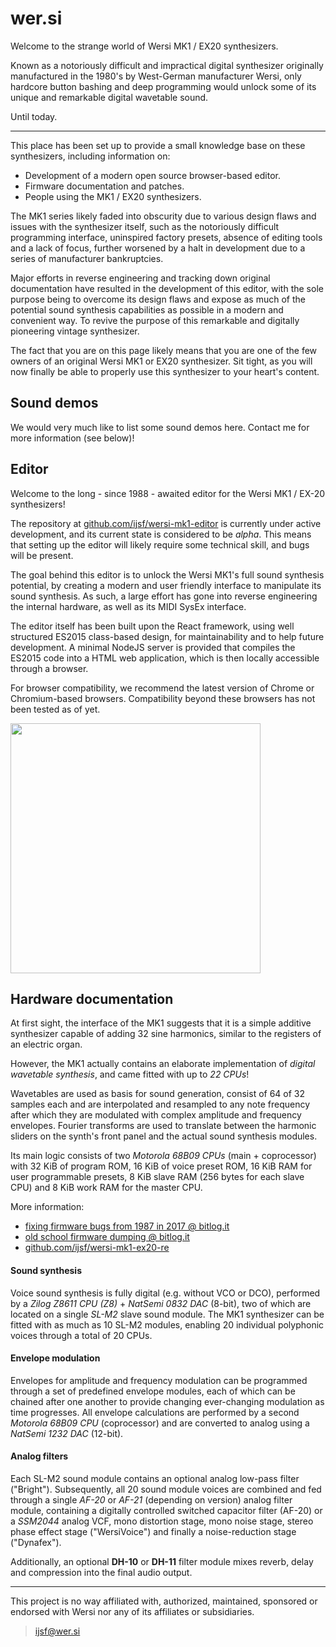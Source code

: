 # wer.si

Welcome to the strange world of Wersi MK1 / EX20 synthesizers.

Known as a notoriously difficult and impractical digital synthesizer originally manufactured in the 1980's by West-German manufacturer Wersi, only hardcore button bashing and deep programming would unlock some of its unique and remarkable digital wavetable sound.

Until today.

___

This place has been set up to provide a small knowledge base on these synthesizers, including information on:

* Development of a modern open source browser-based editor.
* Firmware documentation and patches.
* People using the MK1 / EX20 synthesizers.

The MK1 series likely faded into obscurity due to various design flaws and issues with the synthesizer itself, such as the notoriously difficult programming interface, uninspired factory presets, absence of editing tools and a lack of focus, further worsened by a halt in development due to a series of manufacturer bankruptcies.

Major efforts in reverse engineering and tracking down original documentation have resulted in the development of this editor, with the sole purpose being to overcome its design flaws and expose as much of the potential sound synthesis capabilities as possible in a modern and convenient way. To revive the purpose of this remarkable and digitally pioneering vintage synthesizer.

The fact that you are on this page likely means that you are one of the few owners of an original Wersi MK1 or EX20 synthesizer. Sit tight, as you will now finally be able to properly use this synthesizer to your heart's content.

## Sound demos

We would very much like to list some sound demos here. Contact me for more information (see below)!

## Editor

Welcome to the long - since 1988 - awaited editor for the Wersi MK1 / EX-20 synthesizers!

The repository at [github.com/ijsf/wersi-mk1-editor](https://github.com/ijsf/wersi-mk1-editor) is currently under active development, and its current state is considered to be *alpha*. This means that setting up the editor will likely require some technical skill, and bugs will be present.

The goal behind this editor is to unlock the Wersi MK1's full sound synthesis potential, by creating a modern and user friendly interface to manipulate its sound synthesis. As such, a large effort has gone into reverse engineering the internal hardware, as well as its MIDI SysEx interface.

The editor itself has been built upon the React framework, using well structured ES2015 class-based design, for maintainability and to help future development. A minimal NodeJS server is provided that compiles the ES2015 code into a HTML web application, which is then locally accessible through a browser.

For browser compatibility, we recommend the latest version of Chrome or Chromium-based browsers. Compatibility beyond these browsers has not been tested as of yet.

<img src="https://pbs.twimg.com/media/CvZI_mvWEAAGYRq.jpg:large" height="400px">

## Hardware documentation

At first sight, the interface of the MK1 suggests that it is a simple additive synthesizer capable of adding 32 sine harmonics, similar to the registers of an electric organ.

However, the MK1 actually contains an elaborate implementation of *digital wavetable synthesis*, and came fitted with up to *22 CPUs*!

Wavetables are used as basis for sound generation, consist of 64 of 32 samples each and are interpolated and resampled to any note frequency after which they are modulated with complex amplitude and frequency envelopes. Fourier transforms are used to translate between the harmonic sliders on the synth's front panel and the actual sound synthesis modules.

Its main logic consists of two *Motorola 68B09 CPUs* (main + coprocessor) with 32 KiB of program ROM, 16 KiB of voice preset ROM, 16 KiB RAM for user programmable presets, 8 KiB slave RAM (256 bytes for each slave CPU) and 8 KiB work RAM for the master CPU.

More information:

* [fixing firmware bugs from 1987 in 2017 @ bitlog.it](http://bitlog.it/re/fixing-firmware-bugs-from-1987-in-2017/)
* [old school firmware dumping @ bitlog.it](http://bitlog.it/re/old-school-eprom-firmware-dumping/)
* [github.com/ijsf/wersi-mk1-ex20-re](https://github.com/ijsf/wersi-mk1-ex20-re)

#### Sound synthesis

Voice sound synthesis is fully digital (e.g. without VCO or DCO), performed by a *Zilog Z8611 CPU (Z8)* + *NatSemi 0832 DAC* (8-bit), two of which are located on a single *SL-M2* slave sound module. The MK1 synthesizer can be fitted with as much as 10 SL-M2 modules, enabling 20 individual polyphonic voices through a total of 20 CPUs.

#### Envelope modulation

Envelopes for amplitude and frequency modulation can be programmed through a set of predefined envelope modules, each of which can be chained after one another to provide changing ever-changing modulation as time progresses. All envelope calculations are performed by a second *Motorola 68B09 CPU* (coprocessor) and are converted to analog using a *NatSemi 1232 DAC* (12-bit).

#### Analog filters

Each SL-M2 sound module contains an optional analog low-pass filter ("Bright"). Subsequently, all 20 sound module voices are combined and fed through a single *AF-20* or *AF-21* (depending on version) analog filter module, containing a digitally controlled switched capacitor filter (AF-20) or a *SSM2044* analog VCF, mono distortion stage, mono noise stage, stereo phase effect stage ("WersiVoice") and finally a noise-reduction stage ("Dynafex").

Additionally, an optional <strong>DH-10</strong> or <strong>DH-11</strong> filter module mixes reverb, delay and compression into the final audio output.

___

This project is no way affiliated with, authorized, maintained, sponsored or endorsed with Wersi nor any of its affiliates or subsidiaries.

> ijsf@wer.si
